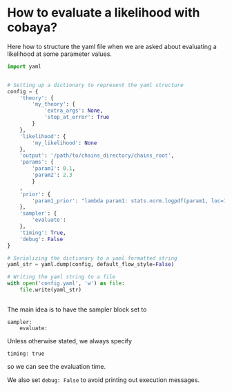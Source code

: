 # How to evaluate a likelihood with cobaya?

Here how to structure the yaml file when we are asked about evaluating a likelihood at some parameter values.

```python
import yaml


# Setting up a dictionary to represent the yaml structure
config = {
    'theory': {
        'my_theory': {
            'extra_args': None,
            'stop_at_error': True
        }
    },
    'likelihood': {
        'my_likelihood': None
    },
    'output': '/path/to/chains_directory/chains_root',
    'params': {
        'param1': 0.1,
        'param2': 2.3
        }
    ,
    'prior': {
        'param1_prior': "lambda param1: stats.norm.logpdf(param1, loc=1.0, scale=0.013)"
    },
    'sampler': {
        'evaluate': 
    },
    'timing': True,
    'debug': False
}

# Serializing the dictionary to a yaml formatted string
yaml_str = yaml.dump(config, default_flow_style=False)

# Writing the yaml string to a file
with open('config.yaml', 'w') as file:
    file.write(yaml_str)
    
```

The main idea is to have the sampler block set to

```
sampler:
    evaluate:
```

Unless otherwise stated, we always specify

```
timing: true
```

so we can see the evaluation time.

We also set `debug: False` to avoid printing out execution messages.

